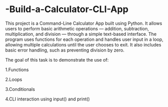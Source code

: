 # -Build-a-Calculator-CLI-App

This project is a Command-Line Calculator App built using Python. It allows users to perform basic arithmetic operations — addition, subtraction, multiplication, and division — through a simple text-based interface. The program uses functions for each operation and handles user input in a loop, allowing multiple calculations until the user chooses to exit. It also includes basic error handling, such as preventing division by zero.

The goal of this task is to demonstrate the use of:

1.Functions

2.Loops

3.Conditionals

4.CLI interaction using input() and print()

